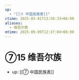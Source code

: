 ```yaml
---
up:
  - "[[⑦ 中国民族表]]"
ctime: 2025-03-01T13:56:33+08:00
aliases:
  - 维吾尔族
mtime: 2025-09-09T12:37:04+08:00
---
```


# ⑦15 维吾尔族

- up: [[⑦ 中国民族表]]
